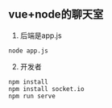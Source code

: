 ## vue+node的聊天室
1. 后端是app.js

```node
node app.js
```

2. 开发者
```node
npm install
npm install socket.io
npm run serve
```
